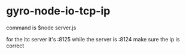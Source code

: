 gyro-node-io-tcp-ip
===================
command is 
$node server.js

for the itc server it's :8125
while the server is :8124
make sure the ip is correct
